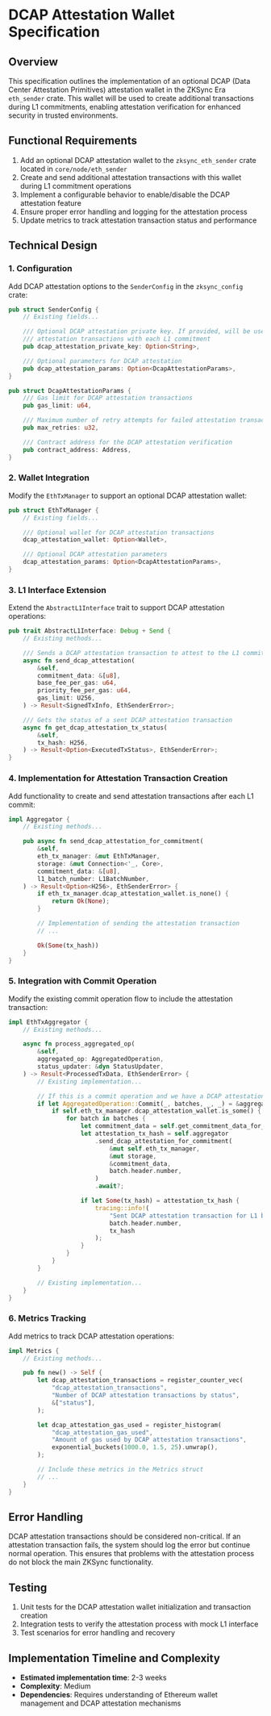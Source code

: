 # DCAP Attestation Wallet Specification

## Overview

This specification outlines the implementation of an optional DCAP (Data Center Attestation Primitives) attestation
wallet in the ZKSync Era `eth_sender` crate. This wallet will be used to create additional transactions during L1
commitments, enabling attestation verification for enhanced security in trusted environments.

## Functional Requirements

1. Add an optional DCAP attestation wallet to the `zksync_eth_sender` crate located in `core/node/eth_sender`
2. Create and send additional attestation transactions with this wallet during L1 commitment operations
3. Implement a configurable behavior to enable/disable the DCAP attestation feature
4. Ensure proper error handling and logging for the attestation process
5. Update metrics to track attestation transaction status and performance

## Technical Design

### 1. Configuration

Add DCAP attestation options to the `SenderConfig` in the `zksync_config` crate:

```rust
pub struct SenderConfig {
    // Existing fields...

    /// Optional DCAP attestation private key. If provided, will be used to send
    /// attestation transactions with each L1 commitment
    pub dcap_attestation_private_key: Option<String>,

    /// Optional parameters for DCAP attestation
    pub dcap_attestation_params: Option<DcapAttestationParams>,
}

pub struct DcapAttestationParams {
    /// Gas limit for DCAP attestation transactions
    pub gas_limit: u64,

    /// Maximum number of retry attempts for failed attestation transactions
    pub max_retries: u32,

    /// Contract address for the DCAP attestation verification
    pub contract_address: Address,
}
```

### 2. Wallet Integration

Modify the `EthTxManager` to support an optional DCAP attestation wallet:

```rust
pub struct EthTxManager {
    // Existing fields...

    /// Optional wallet for DCAP attestation transactions
    dcap_attestation_wallet: Option<Wallet>,

    /// Optional DCAP attestation parameters
    dcap_attestation_params: Option<DcapAttestationParams>,
}
```

### 3. L1 Interface Extension

Extend the `AbstractL1Interface` trait to support DCAP attestation operations:

```rust
pub trait AbstractL1Interface: Debug + Send {
    // Existing methods...

    /// Sends a DCAP attestation transaction to attest to the L1 commitment
    async fn send_dcap_attestation(
        &self,
        commitment_data: &[u8],
        base_fee_per_gas: u64,
        priority_fee_per_gas: u64,
        gas_limit: U256,
    ) -> Result<SignedTxInfo, EthSenderError>;

    /// Gets the status of a sent DCAP attestation transaction
    async fn get_dcap_attestation_tx_status(
        &self,
        tx_hash: H256,
    ) -> Result<Option<ExecutedTxStatus>, EthSenderError>;
}
```

### 4. Implementation for Attestation Transaction Creation

Add functionality to create and send attestation transactions after each L1 commit:

```rust
impl Aggregator {
    // Existing methods...

    pub async fn send_dcap_attestation_for_commitment(
        &self,
        eth_tx_manager: &mut EthTxManager,
        storage: &mut Connection<'_, Core>,
        commitment_data: &[u8],
        l1_batch_number: L1BatchNumber,
    ) -> Result<Option<H256>, EthSenderError> {
        if eth_tx_manager.dcap_attestation_wallet.is_none() {
            return Ok(None);
        }

        // Implementation of sending the attestation transaction
        // ...

        Ok(Some(tx_hash))
    }
}
```

### 5. Integration with Commit Operation

Modify the existing commit operation flow to include the attestation transaction:

```rust
impl EthTxAggregator {
    // Existing methods...

    async fn process_aggregated_op(
        &self,
        aggregated_op: AggregatedOperation,
        status_updater: &dyn StatusUpdater,
    ) -> Result<ProcessedTxData, EthSenderError> {
        // Existing implementation...

        // If this is a commit operation and we have a DCAP attestation wallet
        if let AggregatedOperation::Commit(_, batches, _, _) = &aggregated_op {
            if self.eth_tx_manager.dcap_attestation_wallet.is_some() {
                for batch in batches {
                    let commitment_data = self.get_commitment_data_for_batch(batch)?;
                    let attestation_tx_hash = self.aggregator
                        .send_dcap_attestation_for_commitment(
                            &mut self.eth_tx_manager,
                            &mut storage,
                            &commitment_data,
                            batch.header.number,
                        )
                        .await?;

                    if let Some(tx_hash) = attestation_tx_hash {
                        tracing::info!(
                            "Sent DCAP attestation transaction for L1 batch {}. Tx hash: {:?}",
                            batch.header.number,
                            tx_hash
                        );
                    }
                }
            }
        }

        // Existing implementation...
    }
}
```

### 6. Metrics Tracking

Add metrics to track DCAP attestation operations:

```rust
impl Metrics {
    // Existing methods...

    pub fn new() -> Self {
        let dcap_attestation_transactions = register_counter_vec(
            "dcap_attestation_transactions",
            "Number of DCAP attestation transactions by status",
            &["status"],
        );

        let dcap_attestation_gas_used = register_histogram(
            "dcap_attestation_gas_used",
            "Amount of gas used by DCAP attestation transactions",
            exponential_buckets(1000.0, 1.5, 25).unwrap(),
        );

        // Include these metrics in the Metrics struct
        // ...
    }
}
```

## Error Handling

DCAP attestation transactions should be considered non-critical. If an attestation transaction fails, the system should
log the error but continue normal operation. This ensures that problems with the attestation process do not block the
main ZKSync functionality.

## Testing

1. Unit tests for the DCAP attestation wallet initialization and transaction creation
2. Integration tests to verify the attestation process with mock L1 interface
3. Test scenarios for error handling and recovery

## Implementation Timeline and Complexity

- **Estimated implementation time**: 2-3 weeks
- **Complexity**: Medium
- **Dependencies**: Requires understanding of Ethereum wallet management and DCAP attestation mechanisms
